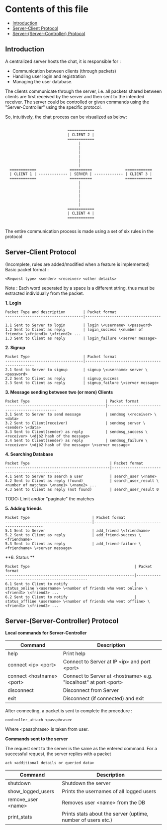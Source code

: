 Contents of this file
======================

* [Introduction](#introduction)
* [Server-Client Protocol](#server-client-protocol)
* [Server-(Server-Controller) Protocol](#server-server-controller-protocol)

Introduction
-------------

A centralized server hosts the chat, it is responsible for :
* Communication between clients (through packets)
* Handling user login and registration
* Managing the user database.

The clients communicate through the server, i.e. all packets
shared between clients are first received by the server and
then sent to the intended receiver.
The server could be controlled or given commands using the "Server-Controller" using the specific protocol.

So, intuitively, the chat process can be visualized as below:

```

                            ============
                            | CLIENT 2 |
                            ============
                                 |
                                 |
                                 |
                                 |
                                 |
                                 |
  ============               ==========               ============
  | CLIENT 1 | ------------- | SERVER | ------------- | CLIENT 3 |
  ============               ==========               ============
                                 |
                                 |
                                 |
                                 |
                                 |
                                 |
                            ============
                            | CLIENT 4 |
                            ============


```

The entire communication process is made using a set of six rules in the protocol



Server-Client Protocol
-----------------------

(Incomplete, rules are added/modified when a feature is implemented)
Basic packet format :
```
<Request type> <sender> <receiver> <other details>
```
Note : Each word seperated by a space is a different string, thus must be extracted individually from the packet.


**1. Login**

    Packet Type and description        | Packet format
    -----------------------------------|-----------------------------------------------
    1.1 Sent to Server to login        | login \<username> \<password>
    1.2 Sent to Client as reply        | login_success \<number of friends> \<friend1> \<friend2> ...
    1.3 Sent to Client as reply        | login_failure \<server message>


**2. Signup**

    Packet Type                        | Packet format
    -----------------------------------|-----------------------------------------------
    2.1 Sent to Server to signup       | signup \<username> server \<password>
    2.2 Sent to Client as reply        | signup_success
    2.3 Sent to Client as reply        | signup_failure \<server message>


**3. Message sending between two (or more) Clients**

    Packet Type                                  | Packet format
    ---------------------------------------------|-----------------------------------------------
    3.1 Sent to Server to send message           | sendmsg \<receiver> \<data>
    3.2 Sent to Client(receiver)                 | sendmsg server \<sender> \<data>
    3.3 Sent to Client(sender) as reply          | sendmsg_success \<receiver> \<djb2 hash of the message>
    3.4 Sent to Client(sender) as reply          | sendmsg_failure \<receiver> \<djb2 hash of the message> \<server message>


**4. Searching Database**

    Packet Type                                    | Packet format
    -----------------------------------------------|-----------------------------------------------
    4.1 Sent to Server to search a user            | search_user \<name>
    4.2 Sent to Client as reply (found)            | search_user_result \<number of matches> \<name1> \<name2> ...
    4.3 Sent to Client as reply (not found)        | search_user_result 0
TODO: Limit and/or "paginate" the matches

**5. Adding friends**

    Packet Type                            | Packet format
    ---------------------------------------|-----------------------------------------------
    5.1 Sent to Server                     | add_friend \<friendname>
    5.2 Sent to Client as reply            | add_friend-success \<friendname>
    5.3 Sent to Client as reply            | add_friend-failure \<friendname> \<server message>

**6. Status **

    Packet Type                                               | Packet format
    ----------------------------------------------------------|------------------------------------------------
    6.1 Sent to Client to notify                              | status_online \<username> \<number of friends who went online> \<friend1> \<friend2> ...
    6.2 Sent to Client to notify                              | status_offline \username> \<number of friends who went offline> \<friend1> \<friend2> ...



Server-(Server-Controller) Protocol
-----------------------------------


**Local commands for Server-Controller**

| Command                     | Description
|-----------------------------|---------------------------------------------------------------
| help                        | Print help
| connect \<ip> \<port>       | Connect to Server at IP \<ip> and port \<port>
| connect \<hostname> \<port> | Connect to Server at \<hostname> e.g. "localhost" at port \<port>
| disconnect                  | Disconnect from Server
| exit                        | Disconnect (if connected) and exit

After connecting, a packet is sent to complete the procedure :
```
controller_attach <passphrase>
```
Where \<passphrase> is taken from user.

**Commands sent to the server**

The request sent to the server is the same as the entered command.
For a successful request, the server replies with a packet
```
ack <additional details or queried data>
```


| Command             | Description
|---------------------|---------------------------------------------------------------
| shutdown            | Shutdown the server
| show_logged_users   | Prints the usernames of all logged users
| remove_user \<name> | Removes user \<name> from the DB
| print_stats         | Prints stats about the server (uptime, number of users etc.)  |

